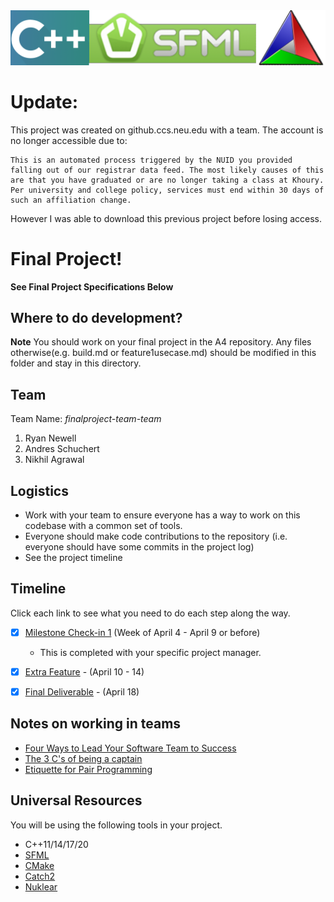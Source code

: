 <img src="./media/banner.png" alt="banner" />

# Update:
This project was created on github.ccs.neu.edu with a team. The account is no longer accessible due to:
```
This is an automated process triggered by the NUID you provided falling out of our registrar data feed. The most likely causes of this are that you have graduated or are no longer taking a class at Khoury. Per university and college policy, services must end within 30 days of such an affiliation change.
```

However I was able to download this previous project before losing access.

# Final Project!

**See Final Project Specifications Below**

## Where to do development?

**Note** You should work on your final project in the A4 repository. Any files otherwise(e.g. build.md or feature1usecase.md) should be modified in this folder and stay in this directory.

## Team

Team Name: *finalproject-team-team*

1. Ryan Newell
2. Andres Schuchert
3. Nikhil Agrawal

## Logistics

- Work with your team to ensure everyone has a way to work on this codebase with a common set of tools.
- Everyone should make code contributions to the repository (i.e. everyone should have some commits in the project log)
- See the project timeline

## Timeline

Click each link to see what you need to do each step along the way.

- [x] [Milestone Check-in 1](milestone1.md) (Week of April 4 - April 9 or before)
  - This is completed with your specific project manager.
- [x] [Extra Feature](extrafeature.md) - (April 10 - 14)
- [x] [Final Deliverable](FinalDeliverable.md) - (April 18)


## Notes on working in teams

* [Four Ways to Lead Your Software Team to Success](https://hackernoon.com/four-ways-to-lead-software-team-to-success-43fa156719b4)
* [The 3 C's of being a captain](https://appliedsportpsych.org/resources/resources-for-athletes/the-3-c-s-of-being-a-captain/)
* [Etiquette for Pair Programming](https://dzone.com/articles/etiquette-for-pair-programming)

## Universal Resources

You will be using the following tools in your project. 

* C++11/14/17/20
* [SFML](https://www.sfml-dev.org/index.php)
* [CMake](https://cmake.org/)
* [Catch2](https://github.com/catchorg/Catch2)
* [Nuklear](https://github.com/Immediate-Mode-UI/Nuklear)
